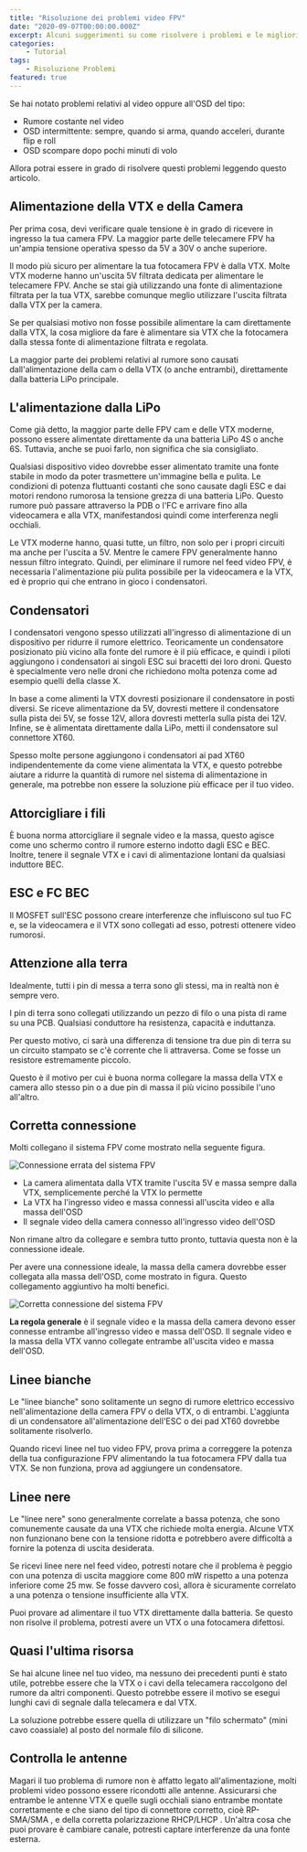 ```yaml
---
title: "Risoluzione dei problemi video FPV"
date: "2020-09-07T00:00:00.000Z"
excerpt: Alcuni suggerimenti su come risolvere i problemi e le migliori pratiche da seguire per evitare problemi con i video FPV. L'interferenza e il rumore nel tuo feed video FPV possono essere un problema difficile da risolvere, vediamo quali sono le migliori soluzioni.
categories:
    - Tutorial
tags: 
    - Risoluzione Problemi
featured: true
---
```


Se hai notato problemi relativi al video oppure all'OSD del tipo:

- Rumore costante nel video
- OSD intermittente: sempre, quando si arma, quando acceleri, durante flip e roll
- OSD scompare dopo pochi minuti di volo

Allora potrai essere in grado di risolvere questi problemi leggendo questo articolo.

## Alimentazione della VTX e della Camera

Per prima cosa, devi verificare quale tensione è in grado di ricevere in ingresso la tua camera FPV. La maggior parte delle telecamere FPV ha un'ampia tensione operativa spesso da 5V a 30V o anche superiore.

Il modo più sicuro per alimentare la tua fotocamera FPV è dalla VTX. Molte VTX moderne hanno un'uscita 5V filtrata dedicata per alimentare le telecamere FPV. Anche se stai già utilizzando una fonte di alimentazione filtrata per la tua VTX, sarebbe comunque meglio utilizzare l'uscita filtrata dalla VTX per la camera.

Se per qualsiasi motivo non fosse possibile alimentare la cam direttamente dalla VTX, la cosa migliore da fare è alimentare sia VTX che la fotocamera dalla stessa fonte di alimentazione filtrata e regolata.

La maggior parte dei problemi relativi al rumore sono causati dall'alimentazione della cam o della VTX (o anche entrambi), direttamente dalla batteria LiPo principale.

## L'alimentazione dalla LiPo

Come già detto, la maggior parte delle FPV cam e delle VTX moderne, possono essere alimentate direttamente da una batteria LiPo 4S o anche 6S. Tuttavia, anche se puoi farlo, non significa che sia consigliato.

Qualsiasi dispositivo video dovrebbe esser alimentato tramite una fonte stabile in modo da poter trasmettere un'immagine bella e pulita. Le condizioni di potenza fluttuanti costanti che sono causate dagli ESC e dai motori rendono rumorosa la tensione grezza di una batteria LiPo. Questo rumore può passare attraverso la PDB o l'FC e arrivare fino alla videocamera e alla VTX, manifestandosi quindi come interferenza negli occhiali.

Le VTX moderne hanno, quasi tutte, un filtro, non solo per i propri circuiti ma anche per l'uscita a 5V. Mentre le camere FPV generalmente hanno nessun filtro integrato. Quindi, per eliminare il rumore nel feed video FPV, è necessaria l'alimentazione più pulita possibile per la videocamera e la VTX, ed è proprio qui che entrano in gioco i condensatori.

## Condensatori

I condensatori vengono spesso utilizzati all'ingresso di alimentazione di un dispositivo per ridurre il rumore elettrico. Teoricamente un condensatore posizionato più vicino alla fonte del rumore è il più efficace, e quindi i piloti aggiungono i condensatori ai singoli ESC sui bracetti dei loro droni. Questo è specialmente vero nelle droni che richiedono molta potenza come ad esempio quelli della classe X.

In base a come alimenti la VTX dovresti posizionare il condensatore in posti diversi. Se riceve alimentazione da 5V, dovresti mettere il condensatore sulla pista dei 5V, se fosse 12V, allora dovresti metterla sulla pista dei 12V. Infine, se è alimentata direttamente dalla LiPo, metti il condensatore sul connettore XT60.

Spesso molte persone aggiungono i condensatori ai pad XT60 indipendentemente da come viene alimentata la VTX, e questo potrebbe aiutare a ridurre la quantità di rumore nel sistema di alimentazione in generale, ma potrebbe non essere la soluzione più efficace per il tuo video.

## Attorcigliare i fili

È buona norma attorcigliare il segnale video e la massa, questo agisce come uno schermo contro il rumore esterno indotto dagli ESC e BEC. Inoltre, tenere il segnale VTX e i cavi di alimentazione lontani da qualsiasi induttore BEC.

## ESC e FC BEC

Il MOSFET sull'ESC possono creare interferenze che influiscono sul tuo FC e, se la videocamera e il VTX sono collegati ad esso, potresti ottenere video rumorosi.

## Attenzione alla terra

Idealmente, tutti i pin di messa a terra sono gli stessi, ma in realtà non è sempre vero.

I pin di terra sono collegati utilizzando un pezzo di filo o una pista di rame su una PCB. Qualsiasi conduttore ha resistenza, capacità e induttanza.

Per questo motivo, ci sarà una differenza di tensione tra due pin di terra su un circuito stampato se c'è corrente che li attraversa. Come se fosse un resistore estremamente piccolo.

Questo è il motivo per cui è buona norma collegare la massa della VTX e camera allo stesso pin o a due pin di massa il più vicino possibile l'uno all'altro.

## Corretta connessione

Molti collegano il sistema FPV come mostrato nella seguente figura. 

![Connessione errata del sistema FPV](./cam_vtx_connessione_sbagliata.png)

* La camera alimentata dalla VTX tramite l'uscita 5V e massa sempre dalla VTX, semplicemente perché la VTX lo permette
* La VTX ha l'ingresso video e massa connessi all'uscita video e alla massa dell'OSD
* Il segnale video della camera connesso all'ingresso video dell'OSD

Non rimane altro da collegare e sembra tutto pronto, tuttavia questa non è la connessione ideale. 

Per avere una connessione ideale, la massa della camera dovrebbe esser collegata alla massa dell'OSD, come mostrato in figura. Questo collegamento aggiuntivo ha molti benefici. 

![Corretta connessione del sistema FPV](./cam_vtx_corretta_connessione.png)

**La regola generale** è il segnale video e la massa della camera devono esser connesse entrambe all'ingresso video e massa dell'OSD. Il segnale video e la massa della VTX vanno collegate entrambe all'uscita video e massa dell'OSD.

## Linee bianche

Le "linee bianche" sono solitamente un segno di rumore elettrico eccessivo nell'alimentazione della camera FPV o della VTX, o di entrambi. L'aggiunta di un condensatore all'alimentazione dell'ESC o dei pad XT60 dovrebbe solitamente risolverlo.

Quando ricevi linee nel tuo video FPV, prova prima a correggere la potenza della tua configurazione FPV alimentando la tua fotocamera FPV dalla tua VTX. Se non funziona, prova ad aggiungere un condensatore.

## Linee nere

Le "linee nere" sono generalmente correlate a bassa potenza, che sono comunemente causate da una VTX che richiede molta energia. Alcune VTX non funzionano bene con la tensione ridotta e potrebbero avere difficoltà a fornire la potenza di uscita desiderata.

Se ricevi linee nere nel feed video, potresti notare che il problema è peggio con una potenza di uscita maggiore come 800 mW rispetto a una potenza inferiore come 25 mw. Se fosse davvero così, allora è sicuramente correlato a una potenza o tensione insufficiente alla VTX.

Puoi provare ad alimentare il tuo VTX direttamente dalla batteria. Se questo non risolve il problema, potresti avere un VTX o una fotocamera difettosi.

## Quasi l'ultima risorsa

Se hai  alcune linee nel tuo video, ma nessuno dei precedenti punti è stato utile, potrebbe essere che la VTX o i cavi della telecamera  raccolgono del rumore da altri componenti. Questo potrebbe essere il motivo se esegui lunghi cavi di segnale dalla telecamera e dal VTX.

La soluzione potrebbe essere quella di utilizzare un "filo schermato" (mini cavo coassiale) al posto del normale filo di silicone.

## Controlla le antenne

Magari il tuo problema di rumore non è affatto legato all'alimentazione, molti problemi video possono essere ricondotti alle antenne. Assicurarsi che entrambe le antenne VTX e quelle sugli occhiali siano entrambe montate correttamente e che siano del tipo di connettore corretto, cioè RP-SMA/SMA , e della corretta polarizzazione RHCP/LHCP . Un'altra cosa che puoi provare è cambiare canale, potresti captare interferenze da una fonte esterna.

